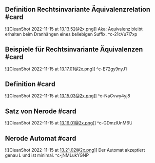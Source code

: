 ## Definition Rechtsinvariante Äquivalenzrelation #card 
![[CleanShot 2022-11-15 at 13.13.52@2x.png]]
Aka: Äquivalenz bleibt erhalten beim Dranhängen eines beliebigen Suffix.
^c-21cVu7I7xp

## Beispiele für Rechtsinvariante Äquivalenzen #card 
![[CleanShot 2022-11-15 at 13.17.01@2x.png]]
^c-E72gy9nyJ1

## Definition #card 
![[CleanShot 2022-11-15 at 13.15.03@2x.png]]
^c-NaCvwy4yj8

## Satz von Nerode #card 
![[CleanShot 2022-11-15 at 13.16.01@2x.png]]
^c-GDmzIUnM6U

## Nerode Automat #card 
![[CleanShot 2022-11-15 at 13.21.02@2x.png]]
Der Automat akzeptiert genau $L$ und ist minimal.
^c-jNMLukYGNP